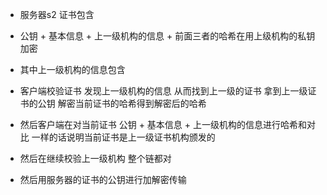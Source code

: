 * 服务器s2 证书包含
* 公钥 + 基本信息 + 上一级机构的信息  + 前面三者的哈希在用上级机构的私钥加密
* 其中上一级机构的信息包含

* 客户端校验证书 发现上一级机构的信息 从而找到上一级的证书 拿到上一级证书的公钥 解密当前证书的哈希得到解密后的哈希
* 然后客户端在对当前证书 公钥 + 基本信息 + 上一级机构的信息进行哈希和对比 一样的话说明当前证书是上一级证书机构颁发的
* 然后在继续校验上一级机构 整个链都对
* 然后用服务器的证书的公钥进行加解密传输